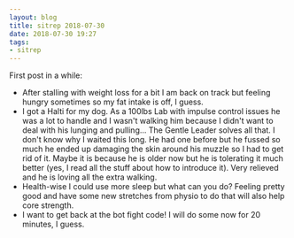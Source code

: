 ```yaml
---
layout: blog
title: sitrep 2018-07-30
date: 2018-07-30 19:27
tags:
- sitrep	
---
```

First post in a while:

- After stalling with weight loss for a bit I am back on track but feeling hungry sometimes so my fat intake is off, I guess.
- I got a Halti for my dog. As a 100lbs Lab with impulse control issues he was a lot to handle and I wasn't walking him because I didn't want to deal with his lunging and pulling... The Gentle Leader solves all that. I don't know why I waited this long. He had one before but he fussed so much he ended up damaging the skin around his muzzle so I had to get rid of it. Maybe it is because he is older now but he is tolerating it much better (yes, I read all the stuff about how to introduce it). Very relieved and he is loving all the extra walking.
- Health-wise I could use more sleep but what can you do? Feeling pretty good and have some new stretches from physio to do that will also help core strength.
- I want to get back at the bot fight code! I will do some now for 20 minutes, I guess.